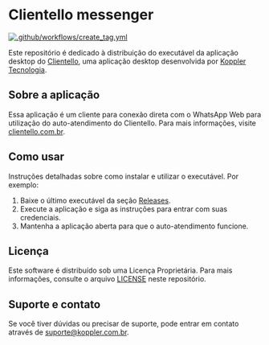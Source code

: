 # Clientello messenger

[![.github/workflows/create_tag.yml](https://github.com/KopplerTech/clientello-messenger-releases/actions/workflows/create_tag.yml/badge.svg?branch=main&event=workflow_dispatch)](https://github.com/KopplerTech/clientello-messenger-releases/actions/workflows/create_tag.yml)

Este repositório é dedicado à distribuição do executável da aplicação desktop do [Clientello](https://clientello.com.br/), uma aplicação desktop desenvolvida por [Koppler Tecnologia](https://koppler.com.br/).

## Sobre a aplicação

Essa aplicação é um cliente para conexão direta com o WhatsApp Web para utilização do auto-atendimento do Clientello. Para mais informações, visite [clientello.com.br](https://clientello.com.br/).

## Como usar

Instruções detalhadas sobre como instalar e utilizar o executável. Por exemplo:

1. Baixe o último executável da seção [Releases](releases).
2. Execute a aplicação e siga as instruções para entrar com suas credenciais.
3. Mantenha a aplicação aberta para que o auto-atendimento funcione.

## Licença

Este software é distribuído sob uma Licença Proprietária. Para mais informações, consulte o arquivo [LICENSE](LICENSE) neste repositório.

## Suporte e contato

Se você tiver dúvidas ou precisar de suporte, pode entrar em contato através de suporte@koppler.com.br.
